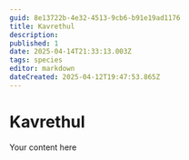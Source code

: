 ```yaml
---
guid: 8e13722b-4e32-4513-9cb6-b91e19ad1176
title: Kavrethul
description: 
published: 1
date: 2025-04-14T21:33:13.003Z
tags: species
editor: markdown
dateCreated: 2025-04-12T19:47:53.865Z
---
```


# Kavrethul
Your content here
